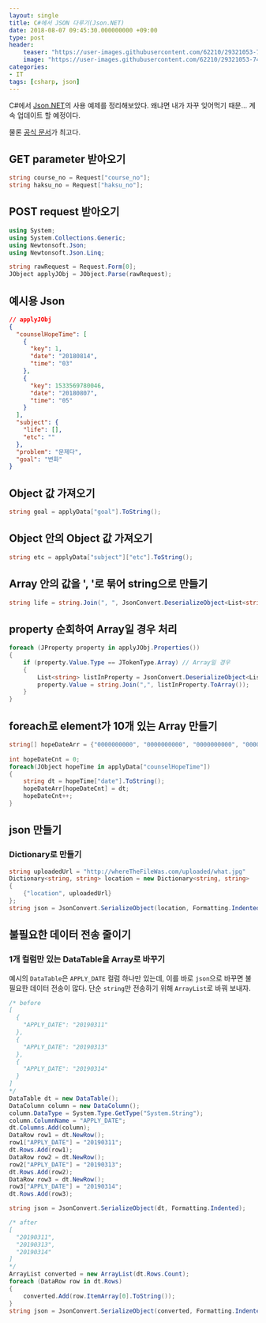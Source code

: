 ```yaml
---
layout: single
title: C#에서 JSON 다루기(Json.NET)
date: 2018-08-07 09:45:30.000000000 +09:00
type: post
header:
    teaser: "https://user-images.githubusercontent.com/62210/29321053-746e3d0c-8196-11e7-99d2-94d6dc8afdfe.png"
    image: "https://user-images.githubusercontent.com/62210/29321053-746e3d0c-8196-11e7-99d2-94d6dc8afdfe.png"
categories:
- IT
tags: [csharp, json]
---
```


C#에서 [Json.NET]의 사용 예제를 정리해보았다. 왜냐면 내가 자꾸 잊어먹기 때문... 계속 업데이트 할 예정이다.

물론 [공식 문서](https://www.newtonsoft.com/json/help/html/Introduction.htm)가 최고다.

## GET parameter 받아오기

```csharp
string course_no = Request["course_no"];
string haksu_no = Request["haksu_no"];
```

## POST request 받아오기

```csharp
using System;
using System.Collections.Generic;
using Newtonsoft.Json;
using Newtonsoft.Json.Linq;

string rawRequest = Request.Form[0];
JObject applyJObj = JObject.Parse(rawRequest);
```

## 예시용 Json

```json
// applyJObj	
{  
  "counselHopeTime": [
    {
      "key": 1,
      "date": "20180814",
      "time": "03"
    },
    {
      "key": 1533569780046,
      "date": "20180807",
      "time": "05"
    }
  ],
  "subject": {
    "life": [],
    "etc": ""
  },
  "problem": "문제다",
  "goal": "변화"
}
```

## Object 값 가져오기

```csharp
string goal = applyData["goal"].ToString();
```

## Object 안의 Object 값 가져오기

```csharp
string etc = applyData["subject"]["etc"].ToString();

```

## Array 안의 값을 ', '로 묶어 string으로 만들기

```csharp
string life = string.Join(", ", JsonConvert.DeserializeObject<List<string>>(applyData["subject"]["life"].ToString()).ToArray());
```

## property 순회하여 Array일 경우 처리

```csharp
foreach (JProperty property in applyJObj.Properties())
{
    if (property.Value.Type == JTokenType.Array) // Array일 경우
    {
        List<string> listInProperty = JsonConvert.DeserializeObject<List<string>> (property.Value.ToString());
        property.Value = string.Join(",", listInProperty.ToArray());
    }
}
```

## foreach로 element가 10개 있는 Array 만들기

```csharp
string[] hopeDateArr = {"0000000000", "0000000000", "0000000000", "0000000000", "0000000000", "0000000000", "0000000000", "0000000000", "0000000000", "0000000000"};
            
int hopeDateCnt = 0;
foreach(JObject hopeTime in applyData["counselHopeTime"])
{
    string dt = hopeTime["date"].ToString();
    hopeDateArr[hopeDateCnt] = dt;
    hopeDateCnt++;
}
```

## json 만들기

### Dictionary로 만들기

```csharp
string uploadedUrl = "http://whereTheFileWas.com/uploaded/what.jpg"
Dictionary<string, string> location = new Dictionary<string, string>
{
    {"location", uploadedUrl}
};
string json = JsonConvert.SerializeObject(location, Formatting.Indented);
```

## 불필요한 데이터 전송 줄이기

### 1개 컬럼만 있는 DataTable을 Array로 바꾸기

예시의 `DataTable`은 `APPLY_DATE` 컬럼 하나만 있는데, 이를 바로 `json`으로 바꾸면 불필요한 데이터 전송이 많다.
단순 `string`만 전송하기 위해 `ArrayList`로 바꿔 보내자.

```csharp
/* before
[
  {
    "APPLY_DATE": "20190311"
  },
  {
    "APPLY_DATE": "20190313"
  },
  {
    "APPLY_DATE": "20190314"
  }
]
*/
DataTable dt = new DataTable();
DataColumn column = new DataColumn();
column.DataType = System.Type.GetType("System.String");
column.ColumnName = "APPLY_DATE";
dt.Columns.Add(column);
DataRow row1 = dt.NewRow();
row1["APPLY_DATE"] = "20190311";
dt.Rows.Add(row1);
DataRow row2 = dt.NewRow();
row2["APPLY_DATE"] = "20190313";
dt.Rows.Add(row2);
DataRow row3 = dt.NewRow();
row3["APPLY_DATE"] = "20190314";
dt.Rows.Add(row3);

string json = JsonConvert.SerializeObject(dt, Formatting.Indented);
```

```csharp
/* after
[
  "20190311",
  "20190313",
  "20190314"
]
*/
ArrayList converted = new ArrayList(dt.Rows.Count);
foreach (DataRow row in dt.Rows)
{
    converted.Add(row.ItemArray[0].ToString());
}
string json = JsonConvert.SerializeObject(converted, Formatting.Indented);
```

[Json.NET]: https://www.newtonsoft.com/json
